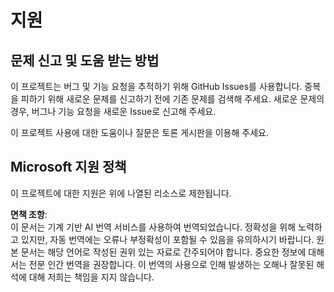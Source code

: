 # 지원

## 문제 신고 및 도움 받는 방법  

이 프로젝트는 버그 및 기능 요청을 추적하기 위해 GitHub Issues를 사용합니다. 중복을 피하기 위해 새로운 문제를 신고하기 전에 기존 문제를 검색해 주세요. 새로운 문제의 경우, 버그나 기능 요청을 새로운 Issue로 신고해 주세요.

이 프로젝트 사용에 대한 도움이나 질문은 토론 게시판을 이용해 주세요.

## Microsoft 지원 정책  

이 프로젝트에 대한 지원은 위에 나열된 리소스로 제한됩니다.

**면책 조항**:  
이 문서는 기계 기반 AI 번역 서비스를 사용하여 번역되었습니다. 정확성을 위해 노력하고 있지만, 자동 번역에는 오류나 부정확성이 포함될 수 있음을 유의하시기 바랍니다. 원본 문서는 해당 언어로 작성된 권위 있는 자료로 간주되어야 합니다. 중요한 정보에 대해서는 전문 인간 번역을 권장합니다. 이 번역의 사용으로 인해 발생하는 오해나 잘못된 해석에 대해 저희는 책임을 지지 않습니다.
